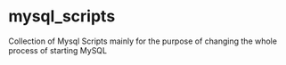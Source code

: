 mysql_scripts
=============

Collection of Mysql Scripts mainly for the purpose of changing the whole process of starting MySQL
